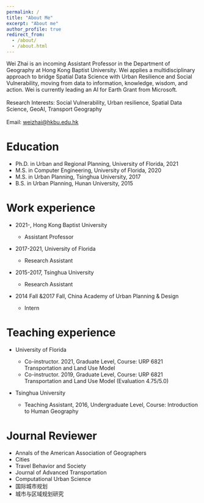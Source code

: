 ```yaml
---
permalink: /
title: "About Me"
excerpt: "About me"
author_profile: true
redirect_from: 
  - /about/
  - /about.html
---
```


Wei Zhai is an incoming Assistant Professor in the Department of Geography at Hong Kong Baptist University. Wei  applies a multidisciplinary approach to bridge Spatial Data Science with Urban Resilience and Social Vulnerability, moving from data to information, knowledge, wisdom, and action. Wei is currently leading an AI for Earth Grant from Microsoft.
<br/><br/> 
Research Interests: Social Vulnerability, Urban resilience, Spatial Data Science, GeoAI, Transport Geography
<br/><br/> 
Email: weizhai@hkbu.edu.hk

Education
======
* Ph.D. in Urban and Regional Planning, University of Florida, 2021
* M.S. in Computer Engineering, University of Florida, 2020
* M.S. in Urban Planning, Tsinghua University, 2017
* B.S. in Urban Planning, Hunan University, 2015

Work experience
======
* 2021-, Hong Kong Baptist University
  * Assistant Professor

* 2017-2021, University of Florida
  * Research Assistant

* 2015-2017, Tsinghua University
  * Research Assistant

* 2014 Fall &2017 Fall, China Academy of Urban Planning & Design
  * Intern

Teaching experience
======
* University of Florida
  * Co-instructor. 2021, Graduate Level, Course: URP 6821 Transportation and Land Use Model
  * Co-instructor. 2019, Graduate Level, Course: URP 6821 Transportation and Land Use Model (Evaluation 4.75/5.0)  

* Tsinghua University
  * Teaching Assistant, 2016, Undergraduate Level, Course: Introduction to Human Geography

Journal Reviewer
======
* Annals of the American Association of Geographers
* Cities
* Travel Behavior and Society
* Journal of Advanced Transportation
* Computational Urban Science
* 国际城市规划
* 城市与区域规划研究
